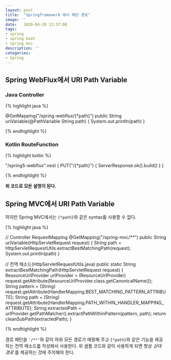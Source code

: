 ```yaml
---
layout: post
title:  "Springframework 에서 패턴 경로"
image: ''
date:   2020-04-20 13:37:00
tags: 
- spring
- spring boot
- spring mvc
description: ''
categories:
- Spring
---
```


      

## Spring WebFlux에서 URI Path Variable

### Java Controller

{% highlight java %}

@GetMapping("/spring-webflux/{*path}")
public String uriVariable(@PathVariable String path) {
    System.out.println(path)
}

{% endhighlight %} 

### Kotlin RouteFunction

{% highlight kotlin %}

"/spring5-webflux".nest {
    PUT("/{*path}") { ServerResponse.ok().build() }
}

{% endhighlight %} 

__위 코드로 모든 설명이 된다.__

## Spring MVC에서 URI Path Variable

하지만 Spring MVC에서는 ```{*path}```와 같은 syntax를 사용할 수 없다.

{% highlight java %}

// Controller RequestMapping
@GetMapping("/spring-mvc/**")
public String uriVariable(HttpServletRequest request) {
    String path = HttpServletRequestUtils.extractBestMatchingPath(request);
    System.out.println(path)
}

// 전역 메소드(HttpServletRequestUtils.java)
public static String extractBestMatchingPath(HttpServletRequest request) {
    ResourceUrlProvider urlProvider = (ResourceUrlProvider) request.getAttribute(ResourceUrlProvider.class.getCanonicalName());
    String pattern = (String) request.getAttribute(HandlerMapping.BEST_MATCHING_PATTERN_ATTRIBUTE);
    String path = (String) request.getAttribute(HandlerMapping.PATH_WITHIN_HANDLER_MAPPING_ATTRIBUTE);
    String extractedPath = urlProvider.getPathMatcher().extractPathWithinPattern(pattern, path);
    return cleanSubPath(extractedPath);
}

{% endhighlight %}

경로 패턴을 ```'/**'```와 같이 하위 모든 경로가 매핑해 주고 ```{*path}```와 같은 기능을 제공하는 전역 메소드를 작성해서 사용한다. 
위 샘플 코드와 같이 사용하게 되면 항상 _상대 경로_ 를 제공하는 것에 주의해야 한다.
